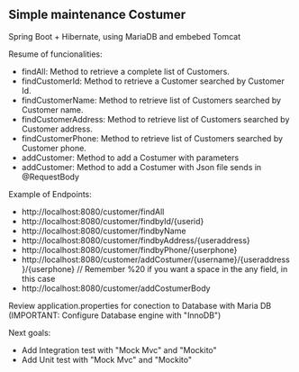 
Simple maintenance Costumer
---------------------------

Spring Boot + Hibernate, using MariaDB and embebed Tomcat

Resume of funcionalities:

- findAll: Method to retrieve a complete list of Customers.
- findCustomerId: Method to retrieve a Customer searched by Customer Id.
- findCustomerName: Method to retrieve list of Customers searched by Customer name.
- findCustomerAddress: Method to retrieve list of Customers searched by Customer address.
- findCustomerPhone: Method to retrieve list of Customers searched by Customer phone.
- addCustomer: Method to add a Costumer with parameters
- addCustomer: Method to add a Costumer with Json file sends in @RequestBody

Example of Endpoints:

- http://localhost:8080/customer/findAll
- http://localhost:8080/customer/findbyId/{userid}
- http://localhost:8080/customer/findbyName
- http://localhost:8080/customer/findbyAddress/{useraddress}
- http://localhost:8080/customer/findbyPhone/{userphone}
- http://localhost:8080/customer/addCostumer/{username}/{useraddress}/{userphone} // Remember %20 if you want a space in the any field, in this case 
- http://localhost:8080/customer/addCostumerBody

Review application.properties for conection to Database with Maria DB
(IMPORTANT: Configure Database engine with "InnoDB")

Next goals:

- Add Integration test with "Mock Mvc" and "Mockito"
- Add Unit test with "Mock Mvc" and "Mockito"
